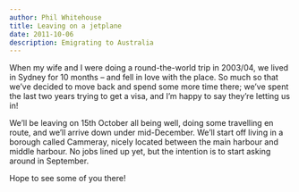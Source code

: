 ```yaml
---
author: Phil Whitehouse
title: Leaving on a jetplane
date: 2011-10-06
description: Emigrating to Australia
---
```



When my wife and I were doing a round-the-world trip in 2003/04, we lived in Sydney for 10 months – and fell in love with the place. So much so that we’ve decided to move back and spend some more time there; we’ve spent the last two years trying to get a visa, and I’m happy to say they’re letting us in!

We’ll be leaving on 15th October all being well, doing some travelling en route, and we’ll arrive down under mid-December. We’ll start off living in a borough called Cammeray, nicely located between the main harbour and middle harbour. No jobs lined up yet, but the intention is to start asking around in September.

Hope to see some of you there!
